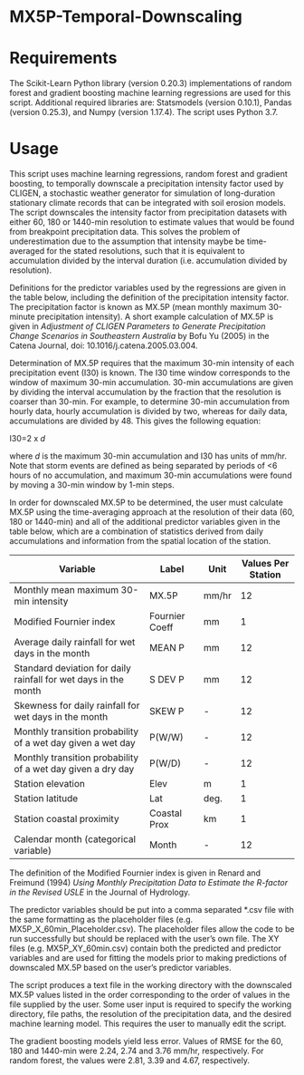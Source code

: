 # MX5P-Temporal-Downscaling

# Requirements
The Scikit-Learn Python library (version 0.20.3) implementations of random forest and gradient boosting machine learning regressions are used for this script. Additional required libraries are: Statsmodels (version 0.10.1), Pandas (version 0.25.3), and Numpy (version 1.17.4). The script uses Python 3.7.

# Usage
This script uses machine learning regressions, random forest and gradient boosting, to temporally downscale a precipitation intensity factor used by CLIGEN, a stochastic weather generator for simulation of long-duration stationary climate records that can be integrated with soil erosion models. The script downscales the intensity factor from precipitation datasets with either 60, 180 or 1440-min resolution to estimate values that would be found from breakpoint precipitation data. This solves the problem of underestimation due to the assumption that intensity maybe be time-averaged for the stated resolutions, such that it is equivalent to accumulation divided by the interval duration (i.e. accumulation divided by resolution).

Definitions for the predictor variables used by the regressions are given in the table below, including the definition of the precipitation intensity factor. The precipitation factor is known as MX.5P (mean monthly maximum 30-minute precipitation intensity). A short example calculation of MX.5P is given in *Adjustment of CLIGEN Parameters to Generate Precipitation Change Scenarios in Southeastern Australia* by Bofu Yu (2005) in the Catena Journal, doi: 10.1016/j.catena.2005.03.004.

Determination of MX.5P requires that the maximum 30-min intensity of each precipitation event (I30) is known. The I30 time window corresponds to the window of maximum 30-min accumulation. 30-min accumulations are given by dividing the interval accumulation by the fraction that the resolution is coarser than 30-min. For example, to determine 30-min accumulation from hourly data, hourly accumulation is divided by two, whereas for daily data, accumulations are divided by 48. This gives the following equation:

I30=2 x *d*

where *d* is the maximum 30-min accumulation and I30 has units of mm/hr. Note that storm events are defined as being separated by periods of <6 hours of no accumulation, and maximum 30-min accumulations were found by moving a 30-min window by 1-min steps.

In order for downscaled MX.5P to be determined, the user must calculate MX.5P using the time-averaging approach at the resolution of their data (60, 180 or 1440-min) and all of the additional predictor variables given in the table below, which are a combination of statistics derived from daily accumulations and information from the spatial location of the station.

| Variable | Label | Unit | Values Per Station |
| ------ | ------ | ------ | ------ |
| Monthly mean maximum 30-min intensity | MX.5P | mm/hr | 12 |
| Modified Fournier index | Fournier Coeff | mm | 1 |
| Average daily rainfall for wet days in the month | MEAN P | mm | 12 |
| Standard deviation for daily rainfall for wet days in the month | S DEV P | mm | 12 |
| Skewness for daily rainfall for wet days in the month | SKEW P | - | 12 |
| Monthly transition probability of a wet day given a wet day | P(W/W) | - | 12 |
| Monthly transition probability of a wet day given a dry day | P(W/D) | - | 12 |
| Station elevation | Elev | m | 1 |
| Station latitude | Lat | deg. | 1 |
| Station coastal proximity | Coastal Prox | km | 1 |
| Calendar month (categorical variable) | Month | - | 12 |

The definition of the Modified Fournier index is given in Renard and Freimund (1994) *Using Monthly Precipitation Data to Estimate the R-factor in the Revised USLE* in the Journal of Hydrology.

The predictor variables should be put into a comma separated *.csv file with the same formatting as the placeholder files (e.g. MX5P_X_60min_Placeholder.csv). The placeholder files allow the code to be run successfully but should be replaced with the user’s own file. The XY files (e.g. MX5P_XY_60min.csv) contain both the predicted and predictor variables and are used for fitting the models prior to making predictions of downscaled MX.5P based on the user’s predictor variables. 

The script produces a text file in the working directory with the downscaled MX.5P values listed in the order corresponding to the order of values in the file supplied by the user. Some user input is required to specify the working directory, file paths, the resolution of the precipitation data, and the desired machine learning model. This requires the user to manually edit the script.

The gradient boosting models yield less error. Values of RMSE for the 60, 180 and 1440-min were 2.24, 2.74 and 3.76 mm/hr, respectively. For random forest, the values were 2.81, 3.39 and 4.67, respectively.

